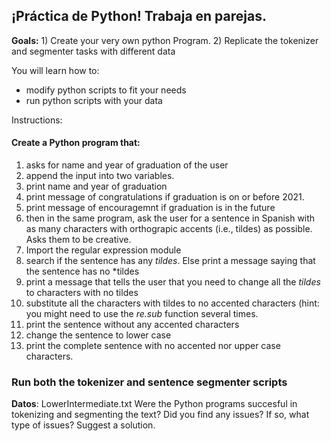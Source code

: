 ## ¡Práctica de Python! Trabaja en parejas.

**Goals:** 1) Create your very own python Program. 2) Replicate the tokenizer and segmenter tasks with different data

You will learn how to:
- modify python scripts to fit your needs
- run python scripts with your data

Instructions:
#### Create a Python program that:
1. asks for name and year of graduation of the user
2. append the input into two variables. 
3. print name and year of graduation
4. print message of congratulations if graduation is on or before 2021. 
5. print message of encouragemnt if graduation is in the future
6. then in the same program, ask the user for a sentence in Spanish with as many characters with orthograpic accents (i.e., tildes) as possible. Asks them to be creative. 
7. Import the regular expression module
8. search if the sentence has any *tildes*. Else print a message saying that the sentence has no *tildes
9. print a message that tells the user that you need to change all the *tildes* to characters with no tildes
10. substitute all the characters with tildes to no accented characters (hint: you might need to use the *re.sub* function several times.
11. print the sentence without any accented characters
12. change the sentence to lower case
13. print the complete sentence with no accented nor upper case characters. 


### Run both the tokenizer and sentence segmenter scripts
**Datos**: LowerIntermediate.txt
Were the Python programs succesful in tokenizing and segmenting the text?
Did you find any issues? If so, what type of issues? Suggest a solution. 
